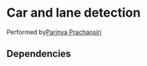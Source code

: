 # Car and lane detection 
Performed by[Parinya Prachansiri](https://www.linkedin.com/in/pprachan)

## Dependencies 
 
